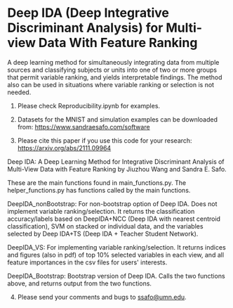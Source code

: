 # Deep IDA (Deep Integrative Discriminant Analysis) for Multi-view Data With Feature Ranking
A deep learning method for simultaneously integrating data from multiple sources and classifying subjects or units into one of two or more groups that permit variable ranking, and yields interpretable findings. The method also can be used in situations where variable ranking or selection is not needed.

1. Please check Reproducibility.ipynb for examples.

2. Datasets for the MNIST and simulation examples can be downloaded from: https://www.sandraesafo.com/software

3. Please cite this paper if you use this code for your research: https://arxiv.org/abs/2111.09964

Deep IDA: A Deep Learning Method for Integrative Discriminant Analysis of Multi-View Data with Feature Ranking by 
Jiuzhou Wang and  Sandra E. Safo.

These are the main functions found in main_functions.py. The helper_functions.py has functions called by the main functions. 

DeepIDA_nonBootstrap: For non-bootstrap option of Deep IDA. Does not implement variable ranking/selection. It returns the classification accuracy/labels based on DeepIDA+NCC (Deep IDA with nearest centroid classification), SVM on stacked or individual data, and the variables selected by Deep IDA+TS (Deep IDA + Teacher Student Network).

DeepIDA_VS: For implementing variable ranking/selection. It returns indices and figures (also in pdf) of top 10% selected variables in each view, and all feature importances in the csv files for users' interests.

DeepIDA_Bootstrap: Bootstrap version of Deep IDA. Calls the two functions above, and returns output from the two functions. 

4. Please send your comments and bugs to ssafo@umn.edu.
